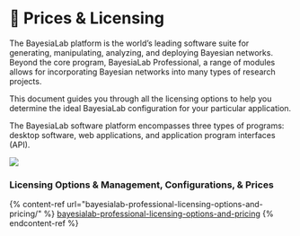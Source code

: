 # 🧾 Prices & Licensing

The BayesiaLab platform is the world’s leading software suite for generating, manipulating, analyzing, and deploying Bayesian networks. Beyond the core program, BayesiaLab Professional, a range of modules allows for incorporating Bayesian networks into many types of research projects.

This document guides you through all the licensing options to help you determine the ideal BayesiaLab configuration for your particular application.

The BayesiaLab software platform encompasses three types of programs: desktop software, web applications, and application program interfaces (API).

![](https://bayesia.clickhelp.co/resources/Storage/bayesialab-knowledge-hub/Artwork/Vector\_Graphics/BayesiaLab%20Software%20Portfolio%20V2.svg)

### Licensing Options & Management, Configurations, & Prices

{% content-ref url="bayesialab-professional-licensing-options-and-pricing/" %}
[bayesialab-professional-licensing-options-and-pricing](bayesialab-professional-licensing-options-and-pricing/)
{% endcontent-ref %}
